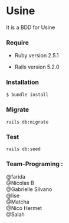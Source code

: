 # Usine

It is a BDD for Usine

### Require 

* Ruby version 2.5.1

* Rails version 5.2.0

### Installation

```sh
$ bundle install
```

### Migrate

```
rails db:migrate
```

### Test

```
rails db:seed
```

### Team-Programing :

@farida <br/>
@Nicolas B <br/>
@Gabrielle Silvano <br/>
@lise <br/>
@Matcha <br/>
@Nico Hermet <br/>
@Salah <br/>
